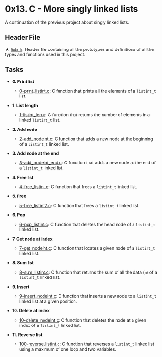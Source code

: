 # 0x13. C - More singly linked lists

A continuation of the previous project about singly linked lists.

## Header File

★ [lists.h](./lists.h): Header file containing all the prototypes and definitions of all the types and functions used in this project.

## Tasks

* **0. Print list**
  * [0-print_listint.c](./0-print_listint.c): C function that prints all the
  elements of a `listint_t` list.

* **1. List length**
  * [1-listint_len.c](./1-listint_len.c): C function that returns the number of
  elements in a linked `listint_t` list.

* **2. Add node**
  * [2-add_nodeint.c](./2-add_nodeint.c): C function that adds a new node at
  the beginning of a `listint_t` linked list.

* **3. Add node at the end**
  * [3-add_nodeint_end.c](./3-add_nodeint_end.c): C function that adds a new
  node at the end of a `listint_t` linked list.

* **4. Free list**
  * [4-free_listint.c](./4-free_listint.c): C function that frees a `listint_t`
  linked list.

* **5. Free**
  * [5-free_listint2.c](./5-free_listint2.c): C function that frees a
  `listint_t` linked list.

* **6. Pop**
  * [6-pop_listint.c](./6-pop_listint.c): C function that deletes the head node
  of a `listint_t` linked list.

* **7. Get node at index**
  * [7-get_nodeint.c](./7-get_nodeint.c): C function that locates a given node
  of a `listint_t` linked list.

* **8. Sum list**
  * [8-sum_listint.c](./8-sum_listint.c): C function that returns the sum of all
  the data (`n`) of a `listint_t` linked list.

* **9. Insert**
  * [9-insert_nodeint.c](./9-insert_nodeint.c): C function that inserts a new
  node to a `listint_t` linked list at a given position.

* **10. Delete at index**
  * [10-delete_nodeint.c](./10-delete_nodeint.c): C function that deletes the
  node at a given index of a `listint_t` linked list.

* **11. Reverse list**
  * [100-reverse_listint.c](./100-reverse_listint.c): C function that reverses a
  `listint_t` linked list using a maximum of one loop and two variables.
